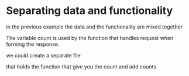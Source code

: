 # Separating data and functionality

in the previous example the data and the functionality are mixed together 

The variable count is used by the function that handles request when forming the response. 

we could create a separate file 

that holds the function that give you the count and add counts 